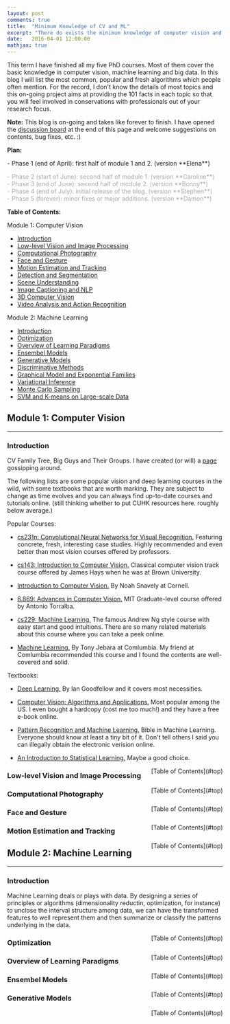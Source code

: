 ```yaml
---
layout: post
comments: true
title:  "Minimum Knowledge of CV and ML"
excerpt: "There do exists the minimum knowledge of computer vision and machine learning in order for us to have a basic, fluent, non-embarassing conversation with professionals. There's a broad span of topics in these two fields and we need a bunch of books to cover them all. This blog just walks through the very basic pipeline of the most famous algorithms."
date:   2016-04-01 12:00:00
mathjax: true
---
```


This term I have finished all my five PhD courses. Most of them cover the basic knowledge in computer vision, machine learning and big data. In this blog I will list the most common, popular and fresh algorithms which people often mention. For the record, I don't know the details of most topics and this on-going project aims at providing the 101 facts in each topic so that you will feel involved in conservations with professionals out of your research focus.


**Note:** This blog is on-going and takes like forever to finish. I have opened the [discussion board](#discuss) at the end of this page and welcome suggestions on contents, bug fixes, etc. :) 

**Plan:**

<p> - Phase 1 (end of April): first half of module 1 and 2. (version **Elena**)</p>
<font color="DarkGrey">
	- Phase 2 (start of June): second half of module 1. (version **Caroline**)<br>
	- Phase 3 (end of June): second half of module 2. (version **Bonny**)<br>
	- Phase 4 (end of July): initial release of the blog. (version **Stephen**)<br>
	- Phase 5 (forever): minor fixes or major additions. (version **Damon**)<br>
</font>


<a name='top'></a>
**Table of Contents:**

Module 1: Computer Vision

- [Introduction](#intro)
- [Low-level Vision and Image Processing](#low)
- [Computational Photography](#graphics)
- [Face and Gesture](#face)
- [Motion Estimation and Tracking](#motion)
- [Detection and Segmentation](#det)
- [Scene Understanding](#scene)
- [Image Captioning and NLP](#caption)
- [3D Computer Vision](#3d)
- [Video Analysis and Action Recognition](#video)

Module 2: Machine Learning

- [Introduction](#intro_ml)
- [Optimization](#opt)
- [Overview of Learning Paradigms](#learning)
- [Ensembel Models](#ensemble)
- [Generative Models](#gen)
- [Discriminative Methods](#dis)
- [Graphical Model and Exponential Families](#grachical)
- [Variational Inference](#vi)
- [Monte Carlo Sampling](#sample)
- [SVM and K-means on Large-scale Data](#svm)




## Module 1: Computer Vision
-----------------------------

<a name='intro'></a>

### Introduction  
<!--
**Motivation**. In this section we will develop expertise with an intuitive understanding of **backpropagation**, which is a way of computing gradients of expressions through recursive application of **chain rule**. Understanding of this process and its subtleties is critical for you to understand, and effectively develop, design and debug Neural Networks.

**Problem statement**. The core problem studied in this section is as follows: We are given some function \\(f(x)\\) where \\(x\\) is a vector of inputs and we are interested in computing the gradient of \\(f\\) at \\(x\\) (i.e. \\(\nabla f(x)\\) ).

**Motivation**. Recall that the primary reason we are interested in this problem is that in the specific case of Neural Networks, \\(f\\) will correspond to the loss function ( \\(L\\) ) and the inputs \\(x\\) will consist of the training data and the neural network weights. For example, the loss could be the SVM loss function and the inputs are both the training data \\((x\_i,y\_i), i=1 \ldots N\\) and the weights and biases \\(W,b\\). Note that (as is usually the case in Machine Learning) we think of the training data as given and fixed, and of the weights as variables we have control over. Hence, even though we can easily use backpropagation to compute the gradient on the input examples \\(x\_i\\), in practice we usually only compute the gradient for the parameters (e.g. \\(W,b\\)) so that we can use it to perform a parameter update. However, as we will see later in the class the gradient on \\(x\_i\\) can still be useful sometimes, for example for purposes of visualization and interpreting what the Neural Network might be doing.

If you are coming to this class and you're comfortable with deriving gradients with chain rule, we would still like to encourage you to at least skim this section, since it presents a rarely developed view of backpropagation as backward flow in real-valued circuits and any insights you'll gain may help you throughout the class.
-->

CV Family Tree, Big Guys and Their Groups. I have created (or will) a [page](http://www.ee.cuhk.edu.hk/~yangli/community/) gossipping around.

The following lists are some popular vision and deep learning courses in the wild, with some textbooks that are worth marking. They are subject to change as time evolves and you can always find up-to-date courses and tutorials online. (still thinking whether to put CUHK resources here. roughly below average.)

Popular Courses:

- [cs231n: Convolutional Neural Networks for Visual Recognition.](http://cs231n.stanford.edu/) Featuring concrete, fresh, interesting case studies. Highly recommended and even better than most vision courses offered by professors.
- [cs143: Introduction to Computer Vision.](http://cs.brown.edu/courses/csci1430/2011/) Classical computer vision track course offered by James Hays when he was at Brown University.

- [Introduction to Computer Vision.](http://www.cs.cornell.edu/courses/cs4670/2013fa/) By Noah Snavely at  Cornell.
- [6.869: Advances in Computer Vision.](http://6.869.csail.mit.edu/fa13/) MIT Graduate-level course offered by Antonio Torralba.


- [cs229: Machine Learning.](http://cs229.stanford.edu/) The famous Andrew Ng style course with easy start and good intuitions. There are so many related materials about this course where you can take a peek online.
- [Machine Learning.](http://www.cs.columbia.edu/~jebara/4771/index.html) By Tony Jebara at Comlumbia. My friend at Comlumbia recommended this course and I found the contents are well-covered and solid.


Textbooks:

- [Deep Learning.](http://www.deeplearningbook.org/) By Ian Goodfellow and it covers most necessities.
- [Computer Vision: Algorithms and Applications.](http://szeliski.org/Book/) Most popular among the US. I even bought a hardcopy (cost me too much!) and they have a free e-book online.

- [Pattern Recognition and Machine Learning.](http://research.microsoft.com/en-us/um/people/cmbishop/prml/index.htm) Bible in Machine Learning. Everyone should know at least a tiny bit of it. Don't tell others I said you can illegally obtain the electronic verision online.
- [An Introduction to Statistical Learning.](http://www-bcf.usc.edu/~gareth/ISL/) Maybe a good choice.


<span style="float: right">
	[Table of Contents](#top)
</span>


<a name='low'></a>

### Low-level Vision and Image Processing  


<!-- Lets start simple so that we can develop the notation and conventions for more complex expressions. Consider a simple multiplication function of two numbers \\(f(x,y) = x y\\). It is a matter of simple calculus to derive the partial derivative for either input:

$$
f(x,y) = x y \hspace{0.5in} \rightarrow \hspace{0.5in} \frac{\partial f}{\partial x} = y \hspace{0.5in} \frac{\partial f}{\partial y} = x 
$$

**Interpretation**. Keep in mind what the derivatives tell you: They indicate the rate of change of a function with respect to that variable surrounding an infinitesimally small region near a particular point:

$$
\frac{df(x)}{dx} = \lim_{h\ \to 0} \frac{f(x + h) - f(x)}{h}
$$

A technical note is that the division sign on the left-hand sign is, unlike the division sign on the right-hand sign, not a division. Instead, this notation indicates that the operator \\(  \frac{d}{dx} \\) is being applied to the function \\(f\\), and returns a different function (the derivative). A nice way to think about the expression above is that when \\(h\\) is very small, then the function is well-approximated by a straight line, and the derivative is its slope. In other words, the derivative on each variable tells you the sensitivity of the whole expression on its value. For example, if \\(x = 4, y = -3\\) then \\(f(x,y) = -12\\) and the derivative on \\(x\\) \\(\frac{\partial f}{\partial x} = -3\\). This tells us that if we were to increase the value of this variable by a tiny amount, the effect on the whole expression would be to decrease it (due to the negative sign), and by three times that amount. This can be seen by rearranging the above equation ( \\( f(x + h) = f(x) + h \frac{df(x)}{dx} \\) ). Analogously, since \\(\frac{\partial f}{\partial y} = 4\\), we expect that increasing the value of \\(y\\) by some very small amount \\(h\\) would also increase the output of the function (due to the positive sign), and by \\(4h\\).

> The derivative on each variable tells you the sensitivity of the whole expression on its value.

As mentioned, the gradient \\(\nabla f\\) is the vector of partial derivatives, so we have that \\(\nabla f = [\frac{\partial f}{\partial x}, \frac{\partial f}{\partial y}] = [y, x]\\). Even though the gradient is technically a vector, we will often use terms such as *"the gradient on x"* instead of the technically correct phrase *"the partial derivative on x"* for simplicity.

We can also derive the derivatives for the addition operation:

$$
f(x,y) = x + y \hspace{0.5in} \rightarrow \hspace{0.5in} \frac{\partial f}{\partial x} = 1 \hspace{0.5in} \frac{\partial f}{\partial y} = 1
$$

that is, the derivative on both \\(x,y\\) is one regardless of what the values of \\(x,y\\) are. This makes sense, since increasing either \\(x,y\\) would increase the output of \\(f\\), and the rate of that increase would be independent of what the actual values of \\(x,y\\) are (unlike the case of multiplication above). The last function we'll use quite a bit in the class is the *max* operation:

$$
f(x,y) = \max(x, y) \hspace{0.5in} \rightarrow \hspace{0.5in} \frac{\partial f}{\partial x} = \mathbb{1}(x >= y) \hspace{0.5in} \frac{\partial f}{\partial y} = \mathbb{1}(y >= x)
$$

That is, the (sub)gradient is 1 on the input that was larger and 0 on the other input. Intuitively, if the inputs are \\(x = 4,y = 2\\), then the max is 4, and the function is not sensitive to the setting of \\(y\\). That is, if we were to increase it by a tiny amount \\(h\\), the function would keep outputting 4, and therefore the gradient is zero: there is no effect. Of course, if we were to change \\(y\\) by a large amount (e.g. larger than 2), then the value of \\(f\\) would change, but the derivatives tell us nothing about the effect of such large changes on the inputs of a function; They are only informative for tiny, infinitesimally small changes on the inputs, as indicated by the \\(\lim\_{h \rightarrow 0}\\) in its definition. -->

<span style="float: right">
	[Table of Contents](#top)
</span>


<a name='graphics'></a>

### Computational Photography

<span style="float: right">
	[Table of Contents](#top)
</span>

<a name='face'></a>

### Face and Gesture

<span style="float: right">
	[Table of Contents](#top)
</span>

<a name='motion'></a>

### Motion Estimation and Tracking



<span style="float: right">
	[Table of Contents](#top)
</span>





## Module 2: Machine Learning
-----------------------------

<a name='intro_ml'></a>


### Introduction

Machine Learning deals or plays with data. By designing a series of principles or algorithms (dimensionality reductin, optimization, for instance) to unclose the interval structure among data, we can have the transformed features to well represent them and then summarize or classify the patterns underlying in the data.


<span style="float: right">
	[Table of Contents](#top)
</span>

<a name='opt'></a>

### Optimization

<span style="float: right">
	[Table of Contents](#top)
</span>

<a name='learning'></a>

### Overview of Learning Paradigms

<span style="float: right">
	[Table of Contents](#top)
</span>

<a name='ensemble'></a>

### Ensembel Models

<span style="float: right">
	[Table of Contents](#top)
</span>

<a name='gen'></a>

### Generative Models

<span style="float: right">
	[Table of Contents](#top)
</span>


<br>
<br>
<br>

<a name='discuss'></a>